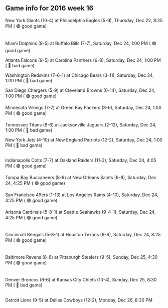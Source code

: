 ## Game info for 2016 week 16
New York Giants (10-4) at Philadelphia Eagles (5-9), Thursday, Dec 22, 8:25 PM (	:green_circle: good game)

<br/>Miami Dolphins (9-5) at Buffalo Bills (7-7), Saturday, Dec 24, 1:00 PM (	:green_circle: good game)

Atlanta Falcons (9-5) at Carolina Panthers (6-8), Saturday, Dec 24, 1:00 PM (	:red_circle: bad game)

Washington Redskins (7-6-1) at Chicago Bears (3-11), Saturday, Dec 24, 1:00 PM (	:red_circle: bad game)

San Diego Chargers (5-9) at Cleveland Browns (0-14), Saturday, Dec 24, 1:00 PM (	:green_circle: good game)

Minnesota Vikings (7-7) at Green Bay Packers (8-6), Saturday, Dec 24, 1:00 PM (	:green_circle: good game)

Tennessee Titans (8-6) at Jacksonville Jaguars (2-12), Saturday, Dec 24, 1:00 PM (	:red_circle: bad game)

New York Jets (4-10) at New England Patriots (12-2), Saturday, Dec 24, 1:00 PM (	:red_circle: bad game)

<br/>Indianapolis Colts (7-7) at Oakland Raiders (11-3), Saturday, Dec 24, 4:05 PM (	:green_circle: good game)

Tampa Bay Buccaneers (8-6) at New Orleans Saints (6-8), Saturday, Dec 24, 4:25 PM (	:green_circle: good game)

San Francisco 49ers (1-13) at Los Angeles Rams (4-10), Saturday, Dec 24, 4:25 PM (	:green_circle: good game)

Arizona Cardinals (5-8-1) at Seattle Seahawks (9-4-1), Saturday, Dec 24, 4:25 PM (	:green_circle: good game)

<br/>Cincinnati Bengals (5-8-1) at Houston Texans (8-6), Saturday, Dec 24, 8:25 PM (	:green_circle: good game)

<br/>Baltimore Ravens (8-6) at Pittsburgh Steelers (9-5), Sunday, Dec 25, 4:30 PM (	:green_circle: good game)

<br/>Denver Broncos (8-6) at Kansas City Chiefs (10-4), Sunday, Dec 25, 8:30 PM (	:red_circle: bad game)

<br/>Detroit Lions (9-5) at Dallas Cowboys (12-2), Monday, Dec 26, 8:30 PM

